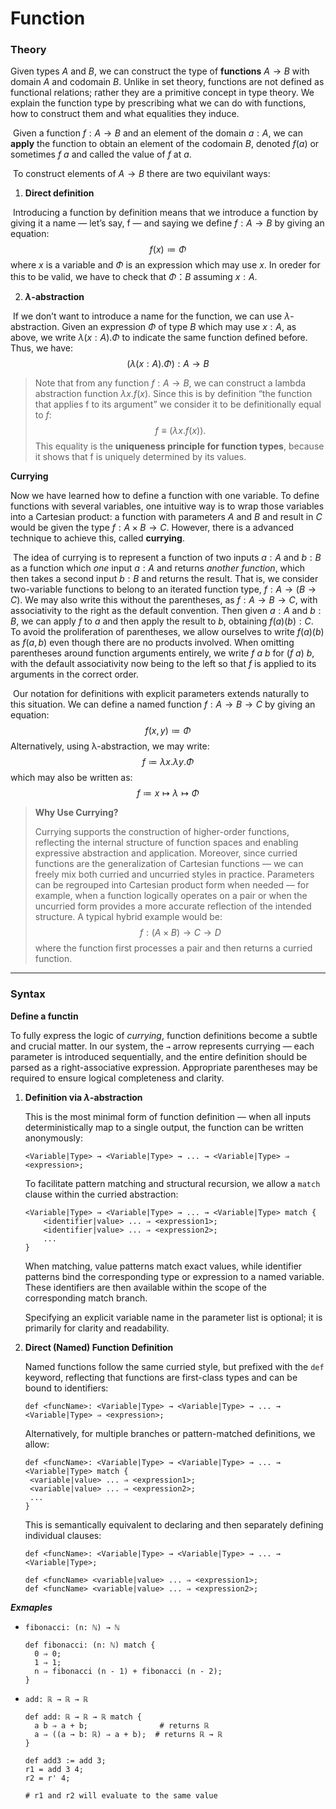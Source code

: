 # Function

### Theory

Given types $A$ and $B$, we can construct the type of **functions** $A \to B$ with domain $A$ and codomain $B$. Unlike in set theory, functions are not defined as functional relations; rather they are a primitive concept in type theory. We explain the function type by prescribing what we can do with functions, how to construct them and what equalities they induce.

​	Given a function $f: A \to B$ and an element of the domain $a:A$, we can **apply** the function to obtain an element of the codomain $B$, denoted $f(a)$ or sometimes $f \ a$ and called the value of $f$ at $a$.

​	To construct elements of $A \to B$ there are two equivilant ways:

1. **Direct definition**

​	Introducing a function by definition means that we introduce a function by giving it a name &mdash; let’s say, f &mdash; and saying we define $f : A \to B$ by giving an equation:
$$
f(x) \coloneqq \Phi
$$
where $x$ is a variable and $\Phi$ is an expression which may use $x$. In oreder for this to be valid, we have to check that $\Phi：B$ assuming $x:A$.

2. **$\lambda$-abstraction**

​	If we don’t want to introduce a name for the function, we can use $\lambda$-abstraction. Given an expression $\Phi$ of type $B$ which may use $x:A$, as above, we write $\lambda(x:A).\Phi$ to indicate the same function defined before. Thus, we have:
$$
(\lambda(x:A).\Phi): A \to B
$$

> Note that from any function $f: A \to B$, we can construct a lambda abstraction function $\lambda x. f(x)$. Since this is by definition “the function that applies f to its argument” we consider it to be definitionally equal to $f$:
> $$
> f \equiv (\lambda x. f (x)).
> $$
> This equality is the **uniqueness principle for function types**, because it shows that f is uniquely determined by its values.

**Currying**

Now we have learned how to define a function with one variable. To define functions with several variables, one intuitive way is to wrap those variables into a Cartesian product: a function with parameters $A$ and $B$ and result in $C$ would be given the type $f: A \times B \to C$. However, there is a advanced technique to achieve this, called **currying**.

​	The idea of currying is to represent a function of two inputs $a:A$ and $b:B$ as a function which *one* input $a:A$ and returns *another function*, which then takes a second input $b:B$ and returns the result. That is, we consider two-variable functions to belong to an iterated function type, $f:A \to (B \to C)$. We may also write this without the parentheses, as $f: A \to B \to C$, with associativity to the right as the default convention. Then given $a : A$ and $b : B$, we can apply $f$ to $a$ and then apply the result to $b$, obtaining $f (a)(b) : C$. To avoid the proliferation of parentheses, we allow ourselves to write $f (a)(b)$ as $f (a, b)$ even though there are no products involved. When omitting parentheses around function arguments entirely, we write $f \ a \ b$ for $(f \ a) \ b$, with the default associativity now being to the left so that $f$ is applied to its arguments in the correct order.

​	Our notation for definitions with explicit parameters extends naturally to this situation.  We can define a named function $f : A \to B \to C$ by giving an equation:
$$
f(x,y) \coloneqq \Phi
$$
Alternatively, using λ-abstraction, we may write:
$$
f \coloneqq \lambda x. \lambda y. \Phi
$$
which may also be written as:
$$
f \coloneqq x \mapsto \lambda \mapsto  \Phi
$$


> **Why Use Currying?**
>
> Currying supports the construction of higher-order functions, reflecting the internal structure of function spaces and enabling expressive abstraction and application. Moreover, since curried functions are the generalization of Cartesian functions &mdash; we can freely mix both curried and uncurried styles in practice. Parameters can be regrouped into Cartesian product form when needed — for example, when a function logically operates on a pair or when the uncurried form provides a more accurate reflection of the intended structure.
> A typical hybrid example would be:
> $$
> f : (A \times B) \to C \to D
> $$
> where the function first processes a pair and then returns a curried function.

---

### Syntax

**Define a functin**

To fully express the logic of *currying*, function definitions become a subtle and crucial matter. In our system, the `→` arrow represents currying &mdash; each parameter is introduced sequentially, and the entire definition should be parsed as a right-associative expression. Appropriate parentheses may be required to ensure logical completeness and clarity.

1. **Definition via $\lambda$-abstraction**

    This is the most minimal form of function definition &mdash; when all inputs deterministically map to a single output, the function can be written anonymously:

    ```
    <Variable|Type> → <Variable|Type> → ... → <Variable|Type> ⇒ <expression>;
    ```

    To facilitate pattern matching and structural recursion, we allow a `match` clause within the curried abstraction:

    ```
    <Variable|Type> → <Variable|Type> → ... → <Variable|Type> match {
    	<identifier|value> ... ⇒ <expression1>;
    	<identifier|value> ... ⇒ <expression2>;
    	...
    }
    ```

    When matching, value patterns match exact values, while identifier patterns bind the corresponding type or expression to a named variable. These identifiers are then available within the scope of the corresponding match branch.

    Specifying an explicit variable name in the parameter list is optional; it is primarily for clarity and readability.

2. **Direct (Named) Function Definition**

   Named functions follow the same curried style, but prefixed with the `def` keyword, reflecting that functions are first-class types and can be bound to identifiers:
   
   ```
   def <funcName>: <Variable|Type> → <Variable|Type> → ... → <Variable|Type> ⇒ <expression>;
   ```
   
   Alternatively, for multiple branches or pattern-matched definitions, we allow:
   
   ```
   def <funcName>: <Variable|Type> → <Variable|Type> → ... → <Variable|Type> match {
   	<variable|value> ... ⇒ <expression1>;
   	<variable|value> ... ⇒ <expression2>;
   	...
   }
   ```
   
   This is semantically equivalent to declaring and then separately defining individual clauses:
   
   ```
   def <funcName>: <Variable|Type> → <Variable|Type> → ... → <Variable|Type>;
   
   def <funcName> <variable|value> ... ⇒ <expression1>;
   def <funcName> <variable|value> ... ⇒ <expression2>;
   ```
   

***Exmaples***

- `fibonacci: (n: ℕ) → ℕ`

  ```
  def fibonacci: (n: ℕ) match {
  	0 ⇒ 0;
  	1 ⇒ 1;
  	n ⇒ fibonacci (n - 1) + fibonacci (n - 2);
  }
  ```

- `add: ℝ → ℝ → ℝ`

  ```
  def add: ℝ → ℝ → ℝ match {
  	a b ⇒ a + b;				# returns ℝ
  	a ⇒ ((a → b: ℝ) ⇒ a + b);  # returns ℝ → ℝ
  }
  
  def add3 := add 3;
  r1 = add 3 4;
  r2 = r' 4;
  
  # r1 and r2 will evaluate to the same value
  ```
